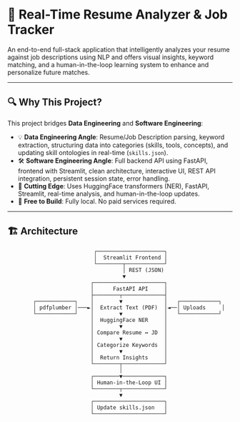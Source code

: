 # 📄 Real-Time Resume Analyzer & Job Tracker

An end-to-end full-stack application that intelligently analyzes your resume against job descriptions using NLP and offers visual insights, keyword matching, and a human-in-the-loop learning system to enhance and personalize future matches.

---

## 🔍 Why This Project?

This project bridges **Data Engineering** and **Software Engineering**:

- 💡 **Data Engineering Angle**: Resume/Job Description parsing, keyword extraction, structuring data into categories (skills, tools, concepts), and updating skill ontologies in real-time (`skills.json`).
- 🛠️ **Software Engineering Angle**: Full backend API using FastAPI, frontend with Streamlit, clean architecture, interactive UI, REST API integration, persistent session state, error handling.
- 🤖 **Cutting Edge**: Uses HuggingFace transformers (NER), FastAPI, Streamlit, real-time analysis, and human-in-the-loop updates.
- 💸 **Free to Build**: Fully local. No paid services required.

---

## 🏗️ Architecture

```text
                           ┌─────────────────────┐
                           │  Streamlit Frontend │
                           └────────┬────────────┘
                                    │ REST (JSON)
                                    ▼
                          ┌──────────────────────┐
                          │      FastAPI API     │
                          ├────────┬─────────────┤
        ┌────────────┐    │        ▼             │   ┌────────────┐
        │ pdfplumber │───►│  Extract Text (PDF)  │◄──│ Uploads     │
        └────────────┘    │        ▼             │   └────────────┘
                          │  HuggingFace NER     │
                          │        ▼             │
                          │ Compare Resume ↔ JD  │
                          │        ▼             │
                          │ Categorize Keywords  │
                          │        ▼             │
                          │  Return Insights     │
                          └────────┬─────────────┘
                                   │
                          ┌────────▼─────────────┐
                          │ Human-in-the-Loop UI │
                          └────────┬─────────────┘
                                   ▼
                          ┌──────────────────────┐
                          │ Update skills.json   │
                          └──────────────────────┘

